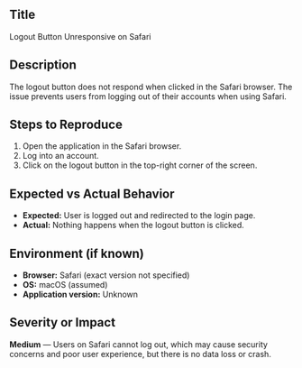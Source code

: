 ## Title
Logout Button Unresponsive on Safari

## Description
The logout button does not respond when clicked in the Safari browser. The issue prevents users from logging out of their accounts when using Safari.

## Steps to Reproduce
1. Open the application in the Safari browser.  
2. Log into an account.  
3. Click on the logout button in the top-right corner of the screen.

## Expected vs Actual Behavior
- **Expected:** User is logged out and redirected to the login page.  
- **Actual:** Nothing happens when the logout button is clicked.

## Environment (if known)
- **Browser:** Safari (exact version not specified)  
- **OS:** macOS (assumed)  
- **Application version:** Unknown

## Severity or Impact
**Medium** — Users on Safari cannot log out, which may cause security concerns and poor user experience, but there is no data loss or crash.
